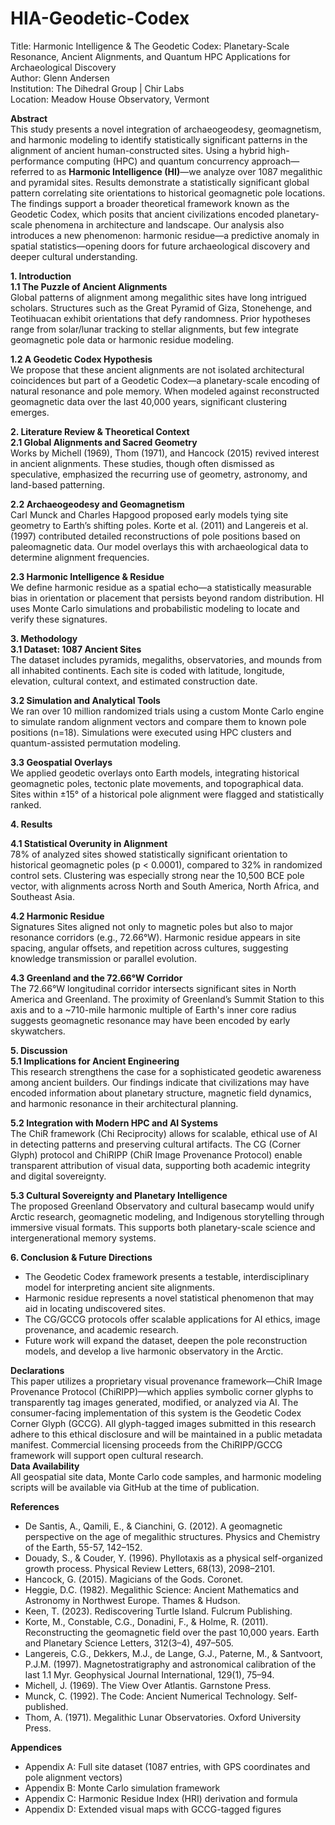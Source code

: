 # HIA-Geodetic-Codex
Title: Harmonic Intelligence & The Geodetic Codex: Planetary-Scale Resonance, Ancient Alignments, and Quantum HPC Applications for Archaeological Discovery <br>
Author: Glenn Andersen <br>
Institution: The Dihedral Group | Chir Labs<br>
Location: Meadow House Observatory, Vermont<br>

<b>Abstract</b> <br>
This study presents a novel integration of archaeogeodesy, geomagnetism, and harmonic modeling to identify statistically significant patterns in the alignment of ancient human-constructed sites. Using a hybrid high-performance computing (HPC) and quantum concurrency approach—referred to as <b>Harmonic Intelligence (HI)</b>—we analyze over 1087 megalithic and pyramidal sites. Results demonstrate a statistically significant global pattern correlating site orientations to historical geomagnetic pole locations. The findings support a broader theoretical framework known as the Geodetic Codex, which posits that ancient civilizations encoded planetary-scale phenomena in architecture and landscape. Our analysis also introduces a new phenomenon: harmonic residue—a predictive anomaly in spatial statistics—opening doors for future archaeological discovery and deeper cultural understanding.<br>

<b>1. Introduction</b><br>
<b>1.1 The Puzzle of Ancient Alignments </b><br>
Global patterns of alignment among megalithic sites have long intrigued scholars. Structures such as the Great Pyramid of Giza, Stonehenge, and Teotihuacan exhibit orientations that defy randomness. Prior hypotheses range from solar/lunar tracking to stellar alignments, but few integrate geomagnetic pole data or harmonic residue modeling.<br>

<b>1.2 A Geodetic Codex Hypothesis</b> <br>
We propose that these ancient alignments are not isolated architectural coincidences but part of a Geodetic Codex—a planetary-scale encoding of natural resonance and pole memory. When modeled against reconstructed geomagnetic data over the last 40,000 years, significant clustering emerges.<br>

<b>2. Literature Review & Theoretical Context</b><br>
<b>2.1 Global Alignments and Sacred Geometry </b><br>
Works by Michell (1969), Thom (1971), and Hancock (2015) revived interest in ancient alignments. These studies, though often dismissed as speculative, emphasized the recurring use of geometry, astronomy, and land-based patterning.<br>

<b>2.2 Archaeogeodesy and Geomagnetism </b><br>
Carl Munck and Charles Hapgood proposed early models tying site geometry to Earth’s shifting poles. Korte et al. (2011) and Langereis et al. (1997) contributed detailed reconstructions of pole positions based on paleomagnetic data. Our model overlays this with archaeological data to determine alignment frequencies.<br>

<b>2.3 Harmonic Intelligence & Residue </b><br>
We define harmonic residue as a spatial echo—a statistically measurable bias in orientation or placement that persists beyond random distribution. HI uses Monte Carlo simulations and probabilistic modeling to locate and verify these signatures.<br>

<b>3. Methodology</b><br>
<b>3.1 Dataset: 1087 Ancient Sites</b><br>
The dataset includes pyramids, megaliths, observatories, and mounds from all inhabited continents. Each site is coded with latitude, longitude, elevation, cultural context, and estimated construction date.<br>

<b>3.2 Simulation and Analytical Tools </b><br>
We ran over 10 million randomized trials using a custom Monte Carlo engine to simulate random alignment vectors and compare them to known pole positions (n=18). Simulations were executed using HPC clusters and quantum-assisted permutation modeling.<br>

<b>3.3 Geospatial Overlays </b><br>
We applied geodetic overlays onto Earth models, integrating historical geomagnetic poles, tectonic plate movements, and topographical data. Sites within ±15° of a historical pole alignment were flagged and statistically ranked.

<b>4. Results</b><br>

<b>4.1 Statistical Overunity in Alignment </b><br>
78% of analyzed sites showed statistically significant orientation to historical geomagnetic poles (p < 0.0001), compared to 32% in randomized control sets. Clustering was especially strong near the 10,500 BCE pole vector, with alignments across North and South America, North Africa, and Southeast Asia.

<b>4.2 Harmonic Residue </b><br>
Signatures Sites aligned not only to magnetic poles but also to major resonance corridors (e.g., 72.66°W). Harmonic residue appears in site spacing, angular offsets, and repetition across cultures, suggesting knowledge transmission or parallel evolution.<br>

<b>4.3 Greenland and the 72.66°W Corridor </b><br>
The 72.66°W longitudinal corridor intersects significant sites in North America and Greenland. The proximity of Greenland’s Summit Station to this axis and to a ~710-mile harmonic multiple of Earth's inner core radius suggests geomagnetic resonance may have been encoded by early skywatchers.<br>

<b>5. Discussion</b><br>
<b>5.1 Implications for Ancient Engineering </b><br>
This research strengthens the case for a sophisticated geodetic awareness among ancient builders. Our findings indicate that civilizations may have encoded information about planetary structure, magnetic field dynamics, and harmonic resonance in their architectural planning.<br>

<b>5.2 Integration with Modern HPC and AI Systems </b><br>
The ChiR framework (Chi Reciprocity) allows for scalable, ethical use of AI in detecting patterns and preserving cultural artifacts. The CG (Corner Glyph) protocol and ChiRIPP (ChiR Image Provenance Protocol) enable transparent attribution of visual data, supporting both academic integrity and digital sovereignty.<br>

<b>5.3 Cultural Sovereignty and Planetary Intelligence </b><br>
The proposed Greenland Observatory and cultural basecamp would unify Arctic research, geomagnetic modeling, and Indigenous storytelling through immersive visual formats. This supports both planetary-scale science and intergenerational memory systems.<br>

<b>6. Conclusion & Future Directions</b><br>
* The Geodetic Codex framework presents a testable, interdisciplinary model for interpreting ancient site alignments.<br>
* Harmonic residue represents a novel statistical phenomenon that may aid in locating undiscovered sites.<br>
* The CG/GCCG protocols offer scalable applications for AI ethics, image provenance, and academic research.<br>
* Future work will expand the dataset, deepen the pole reconstruction models, and develop a live harmonic observatory in the Arctic.<br>

<b>Declarations </b><br>
This paper utilizes a proprietary visual provenance framework—ChiR Image Provenance Protocol (ChiRIPP)—which applies symbolic corner glyphs to transparently tag images generated, modified, or analyzed via AI. The consumer-facing implementation of this system is the Geodetic Codex Corner Glyph (GCCG). All glyph-tagged images submitted in this research adhere to this ethical disclosure and will be maintained in a public metadata manifest. Commercial licensing proceeds from the ChiRIPP/GCCG framework will support open cultural research.<br>
<b>Data Availability</b> <br>
All geospatial site data, Monte Carlo code samples, and harmonic modeling scripts will be available via GitHub at the time of publication.<br>

<b>References</b><br>
* De Santis, A., Qamili, E., & Cianchini, G. (2012). A geomagnetic perspective on the age of megalithic structures. Physics and Chemistry of the Earth, 55-57, 142–152.<br>
* Douady, S., & Couder, Y. (1996). Phyllotaxis as a physical self-organized growth process. Physical Review Letters, 68(13), 2098–2101.<br>
* Hancock, G. (2015). Magicians of the Gods. Coronet.<br>
* Heggie, D.C. (1982). Megalithic Science: Ancient Mathematics and Astronomy in Northwest Europe. Thames & Hudson.<br>
* Keen, T. (2023). Rediscovering Turtle Island. Fulcrum Publishing.<br>
* Korte, M., Constable, C.G., Donadini, F., & Holme, R. (2011). Reconstructing the geomagnetic field over the past 10,000 years. Earth and Planetary Science Letters, 312(3–4), 497–505.<br>
* Langereis, C.G., Dekkers, M.J., de Lange, G.J., Paterne, M., & Santvoort, P.J.M. (1997). Magnetostratigraphy and astronomical calibration of the last 1.1 Myr. Geophysical Journal International, 129(1), 75–94.<br>
* Michell, J. (1969). The View Over Atlantis. Garnstone Press.<br>
* Munck, C. (1992). The Code: Ancient Numerical Technology. Self-published.<br>
* Thom, A. (1971). Megalithic Lunar Observatories. Oxford University Press.<br>

<b>Appendices</b><br>
* Appendix A: Full site dataset (1087 entries, with GPS coordinates and pole alignment vectors)<br>
* Appendix B: Monte Carlo simulation framework<br>
* Appendix C: Harmonic Residue Index (HRI) derivation and formula<br>
* Appendix D: Extended visual maps with GCCG-tagged figures<br>

